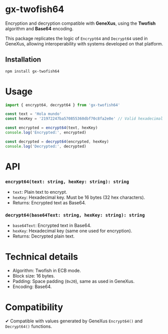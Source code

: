 # gx-twofish64

Encryption and decryption compatible with **GeneXus**, using the **Twofish** algorithm and **Base64** encoding.

This package replicates the logic of `Encrypt64` and `Decrypt64` used in GeneXus, allowing interoperability with systems developed on that platform.

## Installation

```bash
npm install gx-twofish64
```

# Usage

```ts
import { encrypt64, decrypt64 } from 'gx-twofish64'

const text = 'Hola mundo'
const hexKey = '21972247ba570855360dbf70c8fa2e0e' // Valid hexadecimal key (32 chars for 128 bits)

const encrypted = encrypt64(text, hexKey)
console.log('Encrypted:', encrypted)

const decrypted = decrypt64(encrypted, hexKey)
console.log('Decrypted:', decrypted)
```

# API

### `encrypt64(text: string, hexKey: string): string`

-   `text`: Plain text to encrypt.
-   `hexKey`: Hexadecimal key. Must be 16 bytes (32 hex characters).
-   Returns: Encrypted text as Base64.

### `decrypt64(base64Text: string, hexKey: string): string`

-   `base64Text`: Encrypted text in Base64.
-   `hexKey`: Hexadecimal key (same one used for encryption).
-   Returns: Decrypted plain text.

# Technical details

-   Algorithm: Twofish in ECB mode.
-   Block size: 16 bytes.
-   Padding: Space padding (`0x20`), same as used in GeneXus.
-   Encoding: Base64.

# Compatibility

✔ Compatible with values generated by GeneXus `Encrypt64()` and `Decrypt64()` functions.
